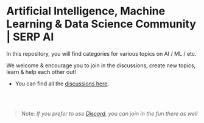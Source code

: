 # Artificial Intelligence, Machine Learning & Data Science Community | SERP AI

In this repository, you will find categories for various topics on AI / ML / etc.

We welcome & encourage you to join in the discussions, create new topics, learn & help each other out!

- You can find all the [discussions here](https://github.com/serp-ai/community/discussions).

<br><br>

> Note: _If you prefer to use [Discord](https://serp.ly/discord), you can join in the fun there as well_
